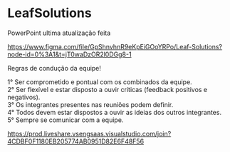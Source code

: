 # LeafSolutions

PowerPoint ultima atualização feita

https://www.figma.com/file/GpShnvhnR9eKpEiGOoYRPo/Leaf-Solutions?node-id=0%3A1&t=jT0waDzOR2l0DGg8-1


Regras de condução da equipe!

1° Ser comprometido e pontual com os combinados da equipe. <br>
2° Ser flexível e estar disposto a ouvir críticas (feedback positivos e negativos).<br>
3° Os integrantes presentes nas reuniões podem definir.<br>
4° Todos devem estar dispostos a ouvir as ideias dos outros integrantes.<br>
5° Sempre se comunicar com a equipe.<br>

https://prod.liveshare.vsengsaas.visualstudio.com/join?4CDBF0F1180EB205774AB0951D82E6F48F56
